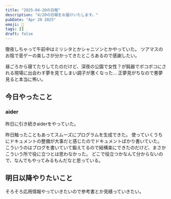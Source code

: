 ```yaml
---
title: "2025-04-20の日報"
description: "4/20の日報をお届けいたします。"
pubDate: "Apr 20 2025"
emoji: 🦊
tags: []
draft: false
---
```


徹夜しちゃって午前中はミリシタとかシャニソンとかやっていた。
ツアマスのお陰で音ゲーの楽しさが分かってきたところあるので感謝したい。

昼ごろから寝てたりしてたのだけど、深夜の公園で女性？が鈍器でボコボコにされる現場に出会わす夢を見てしまい調子が悪くなった...
正夢見がちなので悪夢見ると本当に怖い。

## 今日やったこと

### aider

昨日に引き続きaiderをやっていた。

昨日触ったこともあってスムーズにプログラムを生成できた。
使っていくうちにドキュメントの整備が大事だと感じたのでドキュメントばかり書いていた。
こういうのはブログを書いていて鍛えてるので結構楽にできたのだけど、まさかこういう所で役に立つとは思わなかった。
どこで役立つかなんて分からないので、なんでもやってみるもんだなと思っている。

## 明日以降やりたいこと

そろそろ応用情報やっていきたいので参考書とか見繕っていきたい。
